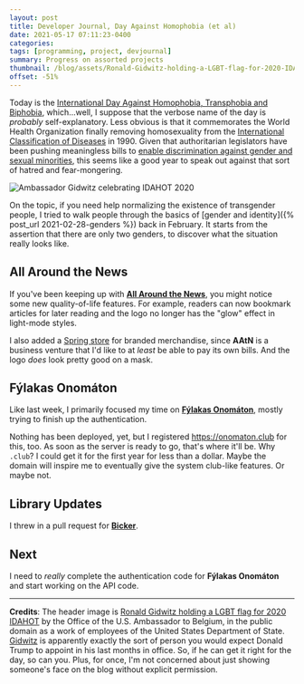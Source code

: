 ```yaml
---
layout: post
title: Developer Journal, Day Against Homophobia (et al)
date: 2021-05-17 07:11:23-0400
categories:
tags: [programming, project, devjournal]
summary: Progress on assorted projects
thumbnail: /blog/assets/Ronald-Gidwitz-holding-a-LGBT-flag-for-2020-IDAHOT.png
offset: -51%
---
```


Today is the [International Day Against Homophobia, Transphobia and Biphobia](https://en.wikipedia.org/wiki/International_Day_Against_Homophobia,_Transphobia_and_Biphobia), which...well, I suppose that the verbose name of the day is *probably* self-explanatory.  Less obvious is that it commemorates the World Health Organization finally removing homosexuality from the [International Classification of Diseases](https://en.wikipedia.org/wiki/International_Classification_of_Diseases) in 1990.  Given that authoritarian legislators have been pushing meaningless bills to [enable discrimination against gender and sexual minorities](https://theconversation.com/anti-transgender-bills-are-latest-version-of-conservatives-longtime-strategy-to-rally-their-base-158296), this seems like a good year to speak out against that sort of hatred and fear-mongering.

![Ambassador Gidwitz celebrating IDAHOT 2020](/blog/assets/Ronald-Gidwitz-holding-a-LGBT-flag-for-2020-IDAHOT.png "Ambassador Gidwitz celebrating IDAHOT 2020")

On the topic, if you need help normalizing the existence of transgender people, I tried to walk people through the basics of [gender and identity]({% post_url 2021-02-28-genders %}) back in February.  It starts from the assertion that there are only two genders, to discover what the situation really looks like.

## All Around the News

If you've been keeping up with [**All Around the News**](https://allaroundthe.news/), you might notice some new quality-of-life features.  For example, readers can now bookmark articles for later reading and the logo no longer has the "glow" effect in light-mode styles.

I also added a [Spring store](https://allaroundthe.news/) for branded merchandise, since **AAtN** is a business venture that I'd like to at *least* be able to pay its own bills.  And the logo *does* look pretty good on a mask.

## Fýlakas Onomáton

Like last week, I primarily focused my time on [**Fýlakas Onomáton**](https://github.com/jcolag/fylakas-onomaton), mostly trying to finish up the authentication.

Nothing has been deployed, yet, but I registered <https://onomaton.club> for this, too.  As soon as the server is ready to go, that's where it'll be.  Why `.club`?  I could get it for the first year for less than a dollar.  Maybe the domain will inspire me to eventually give the system club-like features.  Or maybe not.

## Library Updates

I threw in a pull request for [**Bicker**](https://github.com/jcolag/Bicker).

## Next

I need to *really* complete the authentication code for **Fýlakas Onomáton** and start working on the API code.

* * *

**Credits**:  The header image is [Ronald Gidwitz holding a LGBT flag for 2020 IDAHOT](https://commons.wikimedia.org/wiki/File:Ronald_Gidwitz_holding_a_LGBT_flag_for_2020_IDAHOT.jpg) by the Office of the U.S. Ambassador to Belgium, in the public domain as a work of employees of the United States Department of State.  [Gidwitz](https://en.wikipedia.org/wiki/Ronald_Gidwitz) is apparently exactly the sort of person you would expect Donald Trump to appoint in his last months in office.  So, if he can get it right for the day, so can you.  Plus, for once, I'm not concerned about just showing someone's face on the blog without explicit permission.
